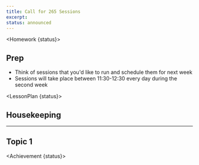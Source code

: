 ```yaml
---
title: Call for 265 Sessions
excerpt:
status: announced
---
```


<script>
	import Homework from "$lib/components/Homework.svelte";
	import LessonPlan from "$lib/components/LessonPlan.svelte";
	import Achievement from "$lib/components/Achievement.svelte";
</script>

<Homework {status}>

<h2>Prep</h2>

- Think of sessions that you'd like to run and schedule them for next week
- Sessions will take place between 11:30-12:30 every day during the second week

</Homework>

<LessonPlan {status}>

## Housekeeping

---

## Topic 1

</LessonPlan>

<Achievement {status}>

</Achievement>
